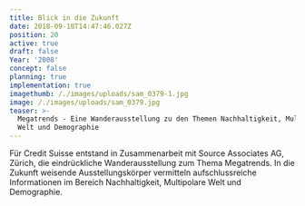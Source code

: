 ```yaml
---
title: Blick in die Zukunft
date: 2018-09-18T14:47:46.027Z
position: 20
active: true
draft: false
Year: '2008'
concept: false
planning: true
implementation: true
imagethumb: /./images/uploads/sam_0379-1.jpg
image: /./images/uploads/sam_0379.jpg
teaser: >-
  Megatrends - Eine Wanderausstellung zu den Themen Nachhaltigkeit, Multipolare
  Welt und Demographie
---
```

Für Credit Suisse entstand in Zusammenarbeit mit Source Associates AG, Zürich, die eindrückliche Wanderausstellung zum Thema Megatrends. In die Zukunft weisende Ausstellungskörper vermitteln aufschlussreiche Informationen im Bereich Nachhaltigkeit, Multipolare Welt und Demographie.
